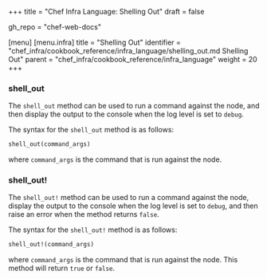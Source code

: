 +++
title = "Chef Infra Language: Shelling Out"
draft = false

gh_repo = "chef-web-docs"

[menu]
  [menu.infra]
    title = "Shelling Out"
    identifier = "chef_infra/cookbook_reference/infra_language/shelling_out.md Shelling Out"
    parent = "chef_infra/cookbook_reference/infra_language"
    weight = 20
+++

### shell_out

The `shell_out` method can be used to run a command against the node, and then display the output to the console when the log level is set to `debug`.

The syntax for the `shell_out` method is as follows:

```ruby
shell_out(command_args)
```

where `command_args` is the command that is run against the node.

### shell_out!

The `shell_out!` method can be used to run a command against the node, display the output to the console when the log level is set to `debug`, and then raise an error when the method returns `false`.

The syntax for the `shell_out!` method is as follows:

```ruby
shell_out!(command_args)
```

where `command_args` is the command that is run against the node. This method will return `true` or `false`.